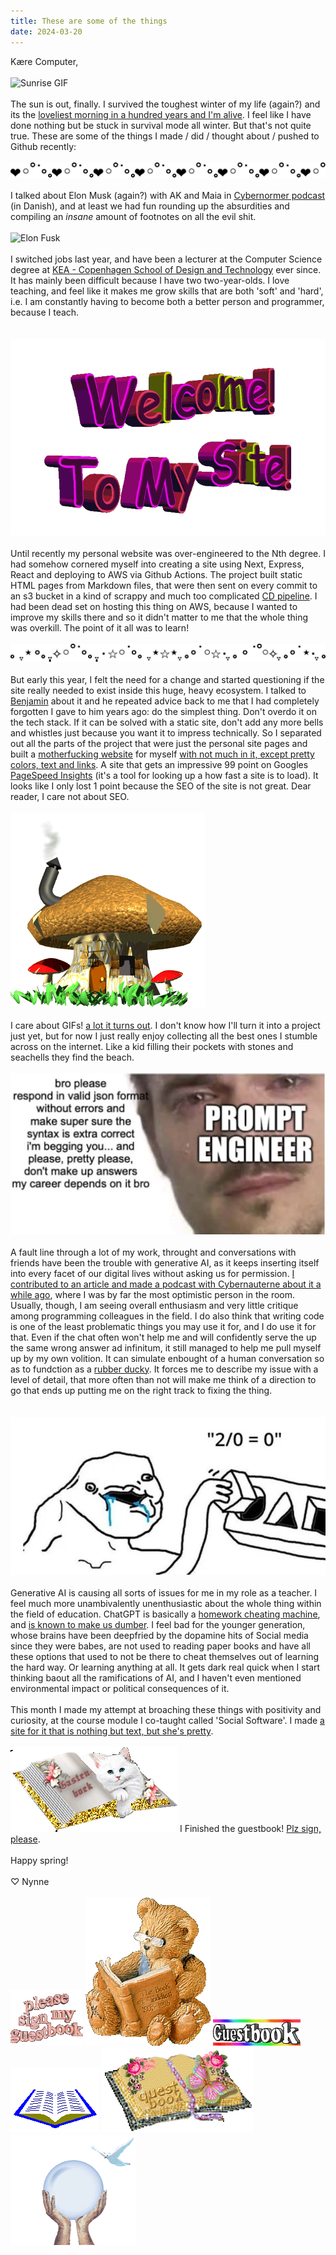 ```yaml
---
title: These are some of the things
date: 2024-03-20
---
```


Kære Computer,
\
\
![Sunrise GIF](/posts/06/sunrisegif.gif)
\
\
The sun is out, finally. I survived the toughest winter of my life (again?) and its the [loveliest morning in a hundred years and I'm alive](https://youtu.be/4uMjlRkFnic). I feel like I have done nothing but be stuck in survival mode all winter. But that's not quite true. These are some of the things I made / did / thought about / pushed to Github recently:
\
\
![ascii divider](/asciidividers/asciidividers-04.png)
\
\
I talked about Elon Musk (again?) with AK and Maia in [Cybernormer podcast](https://cybernauterne.dk/podcast/cybernormer-30-elon-donald/) (in Danish), and at least we had fun rounding up the absurdities and compiling an _insane_ amount of footnotes on all the evil shit.
\
\
![Elon Fusk](/06/elonfusk.jpg)
\
\
I switched jobs last year, and have been a lecturer at the Computer Science degree at [KEA - Copenhagen School of Design and Technology](https://kea.dk/en/) ever since. It has mainly been difficult because I have two two-year-olds. I love teaching, and feel like it makes me grow skills that are both 'soft' and 'hard', i.e. I am constantly having to become both a better person and programmer, because I teach.  
\
\
![Welcome to my site gif]( /posts/06/welcome-to-my-site.gif)
\
\
Until recently my personal website was over-engineered to the Nth degree. I had somehow cornered myself into creating a site using Next, Express, React and deploying to AWS via Github Actions. The project built static HTML pages from Markdown files, that were then sent on every commit to an s3 bucket in a kind of scrappy and much too complicated [CD pipeline](https://www.atlassian.com/continuous-delivery/principles/pipeline). I had been dead set on hosting this thing on AWS, because I wanted to improve my skills there and so it didn't matter to me that the whole thing was overkill. The point of it all was to learn!
\
\
![ascii divider](/asciidividers/asciidividers-09.png)
\
\
But early this year, I felt the need for a change and started questioning if the site really needed to exist inside this huge, heavy ecosystem. I talked to [Benjamin](https://benna100.github.io/portfolio/) about it and he repeated advice back to me that I had completely forgotten I gave to him years ago: do the simplest thing. Don't overdo it on the tech stack. If it can be solved with a static site, don't add any more bells and whistles just because you want it to impress technically. So I separated out all the parts of the project that were just the personal site pages and built a [motherfucking website](http://bettermotherfuckingwebsite.com/) for myself [with not much in it, except pretty colors, text and links](https://nynnechristoffersen.com/). A site that gets an impressive 99 point on Googles [PageSpeed Insights](https://pagespeed.web.dev/) (it's a tool for looking up a how fast a site is to load). It looks like I only lost 1 point because the SEO of the site is not great. Dear reader, I care not about SEO. 
\
\
![Mushroom house gif](/posts/06/mushroom-house.gif)
\
\
I care about GIFs! [a lot it turns out](https://www.are.na/nynne-christoffersen/grafisk-udskiftningsformat). I don't know how I'll turn it into a project just yet, but for now I just really enjoy collecting all the best ones I stumble across on the internet. Like a kid filling their pockets with stones and seachells they find the beach.
\
\
![Bro Please](/posts/06/bro-please.png)
\
\
A fault line through a lot of my work, throught and conversations with friends have been the trouble with generative AI, as it keeps inserting itself into every facet of our digital lives without asking us for permission. [I contributed to an article and made a podcast with Cybernauterne about it a while ago](https://cybernauterne.dk/blog/infodump-1-sprogmodeller-og-kunstig-intelligens/), where I was by far the most optimistic person in the room. Usually, though, I am seeing overall enthusiasm and very little critique among programming colleagues in the field. I do also think that writing code is one of the least problematic things you may use it for, and I do use it for that. Even if the chat often won't help me and will confidently serve the up the same wrong answer ad infinitum, it still managed to help me pull myself up by my own volition. It can simulate enbought of a human conversation so as to fundction as a [rubber ducky](https://en.wikipedia.org/wiki/Rubber_duck_debugging). It forces me to describe my issue with a level of detail, that more often than not will make me think of a direction to go that ends up putting me on the right track to fixing the thing.  
\
\
![Drool](/posts/06/drool.jpg)
\
\
Generative AI is causing all sorts of issues for me in my role as a teacher. I feel much more unambivalently unenthusiastic about the whole thing within the field of education. ChatGPT is basically a [homework cheating machine](https://ed.stanford.edu/news/what-do-ai-chatbots-really-mean-students-and-cheating), and [is known to make us dumber](https://www.404media.co/podcast-ai-is-breaking-our-brains/). I feel bad for the younger generation, whose brains have been deepfried by the dopamine hits of Social media since they were babes, are not used to reading paper books and have all these options that used to not be there to cheat themselves out of learning the hard way. Or learning anything at all. It gets dark real quick when I start thinking baout all the ramifications of AI, and I haven't even mentioned environmental impact or political consequences of it.
\
\
This month I made my attempt at broaching these things with positivity and curiosity, at the course module I co-taught called 'Social Software'. I made [a site for it that is nothing but text, but she's pretty](https://nynnejc.github.io/socialsoftwarecourse/index.html). 
\
\
![plz sign my guestbook](/posts/06/guestbook1.gif)
I Finished the guestbook! [Plz sign, please](https://www.kaerecomputer.dk/guestbook.html).
\
\
Happy spring!
\
\
♡ Nynne
\
\
![plz sign my guestbook](/posts/06/guestbook2.gif)
![plz sign my guestbook](/posts/06/guestbook3.gif)
![plz sign my guestbook](/posts/06/guestbook4.gif)
![plz sign my guestbook](/posts/06/guestbook5.gif)
![plz sign my guestbook](/posts/06/guestbook6.gif)
![plz sign my guestbook](/posts/06/guestbook7.gif)


